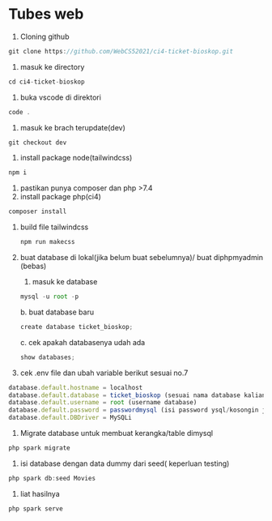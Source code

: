 # Tubes web

1. Cloning github

```jsx
git clone https://github.com/WebCS52021/ci4-ticket-bioskop.git
```

1. masuk ke directory

```jsx
cd ci4-ticket-bioskop
```

1. buka vscode di direktori

```jsx
code .
```

1. masuk ke brach terupdate(dev)

```jsx
git checkout dev
```

1. install package node(tailwindcss)

```jsx
npm i
```

1. pastikan punya composer dan php >7.4
2. install package php(ci4)

```jsx
composer install
```

1. build file tailwindcss
    
    ```jsx
    npm run makecss
    ```
    
2. buat database di lokal(jika belum buat sebelumnya)/ buat diphpmyadmin (bebas)
    1. masuk ke database
    
    ```jsx
    mysql -u root -p
    ```
    
    b. buat database baru
    
    ```jsx
    create database ticket_bioskop;
    ```
    
    c. cek apakah databasenya udah ada
    
    ```jsx
    show databases;
    ```
    
3. cek .env file dan ubah variable berikut sesuai no.7

```jsx
database.default.hostname = localhost
database.default.database = ticket_bioskop (sesuai nama database kalian)
database.default.username = root (username database)
database.default.password = passwordmysql (isi password ysql/kosongin jika tidak ada)
database.default.DBDriver = MySQLi
```

1. Migrate database untuk membuat kerangka/table dimysql

```jsx
php spark migrate
```

1. isi database dengan data dummy dari seed( keperluan testing)

```jsx
php spark db:seed Movies
```

1. liat hasilnya

```jsx
php spark serve
```